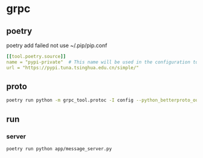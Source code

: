 # grpc

## poetry

poetry add failed not use ~/.pip/pip.conf

```yaml
[[tool.poetry.source]]
name = "pypi-private"  # This name will be used in the configuration to retreive the proper credentials
url = "https://pypi.tuna.tsinghua.edu.cn/simple/"
```

## proto

```bash
poetry run python -m grpc_tool.protoc -I config --python_betterproto_out=app/generated config/example.proto
```

## run

### server
```bash
poetry run python app/message_server.py
```
